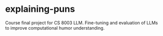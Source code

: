 # explaining-puns
Course final project for CS 8003 LLM. Fine-tuning and evaluation of LLMs to improve computational humor understanding.
